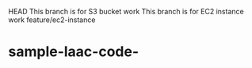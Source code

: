  HEAD
This branch is for S3 bucket work
This branch is for EC2 instance work
feature/ec2-instance
# sample-laac-code-
